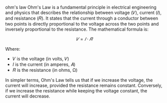 ohm's law
Ohm's Law is a fundamental principle in electrical engineering and physics that describes the relationship between voltage (𝑉), current (𝐼), and resistance (𝑅). It states that the current through a conductor between two points is directly proportional to the voltage across the two points and inversely proportional to the resistance. The mathematical formula is:

$$𝑉=𝐼⋅𝑅$$

Where:

- 𝑉 is the voltage (in volts, 𝑉)
- 𝐼 is the current (in amperes, 𝐴)
- 𝑅 is the resistance (in ohms, Ω)

In simpler terms, Ohm's Law tells us that if we increase the voltage, the current will increase, provided the resistance remains constant. Conversely, if we increase the resistance while keeping the voltage constant, the current will decrease.

